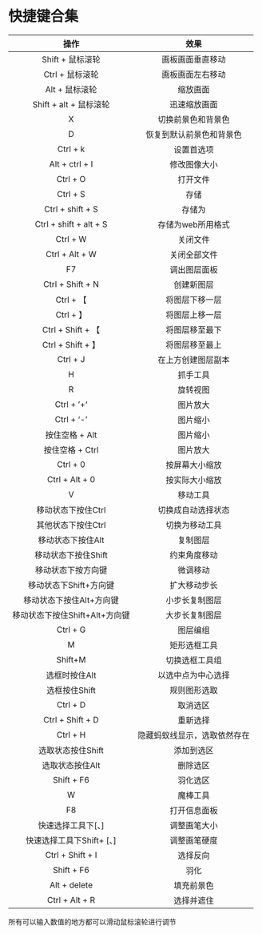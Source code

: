 # 快捷键合集

|              操作              |             效果             |
| :----------------------------: | :--------------------------: |
|        Shift + 鼠标滚轮        |       画板画面垂直移动       |
|        Ctrl + 鼠标滚轮         |       画板画面左右移动       |
|         Alt + 鼠标滚轮         |           缩放画面           |
|     Shift + alt + 鼠标滚轮     |         迅速缩放画面         |
|               X                |      切换前景色和背景色      |
|               D                |   恢复到默认前景色和背景色   |
|            Ctrl + k            |          设置首选项          |
|         Alt + ctrl + I         |         修改图像大小         |
|            Ctrl + O            |           打开文件           |
|            Ctrl + S            |             存储             |
|        Ctrl + shift + S        |            存储为            |
|     Ctrl + shift + alt + S     |      存储为web所用格式       |
|            Ctrl + W            |           关闭文件           |
|         Ctrl + Alt + W         |         关闭全部文件         |
|               F7               |         调出图层面板         |
|        Ctrl + Shift + N        |          创建新图层          |
|           Ctrl + 【            |        将图层下移一层        |
|           Ctrl + 】            |        将图层上移一层        |
|       Ctrl + Shift + 【        |        将图层移至最下        |
|       Ctrl + Shift + 】        |        将图层移至最上        |
|            Ctrl + J            |      在上方创建图层副本      |
|               H                |           抓手工具           |
|               R                |           旋转视图           |
|           Ctrl + ’+‘           |           图片放大           |
|           Ctrl + ‘-’           |           图片缩小           |
|         按住空格 + Alt         |           图片缩小           |
|        按住空格 + Ctrl         |           图片放大           |
|            Ctrl + 0            |        按屏幕大小缩放        |
|         Ctrl + Alt + 0         |        按实际大小缩放        |
|               V                |           移动工具           |
|       移动状态下按住Ctrl       |      切换成自动选择状态      |
|       其他状态下按住Ctrl       |        切换为移动工具        |
|       移动状态下按住Alt        |           复制图层           |
|      移动状态下按住Shift       |         约束角度移动         |
|       移动状态下按方向键       |           微调移动           |
|     移动状态下Shift+方向键     |         扩大移动步长         |
|    移动状态下按住Alt+方向键    |        小步长复制图层        |
| 移动状态下按住Shift+Alt+方向键 |        大步长复制图层        |
|            Ctrl + G            |           图层编组           |
|               M                |         矩形选框工具         |
|            Shift+M             |        切换选框工具组        |
|         选框时按住Alt          |      以选中点为中心选择      |
|         选框按住Shift          |         规则图形选取         |
|            Ctrl + D            |           取消选区           |
|        Ctrl + Shift + D        |           重新选择           |
|            Ctrl + H            | 隐藏蚂蚁线显示，选取依然存在 |
|       选取状态按住Shift        |          添加到选区          |
|        选取状态按住Alt         |           删除选区           |
|           Shift + F6           |           羽化选区           |
|               W                |           魔棒工具           |
|               F8               |         打开信息面板         |
|       快速选择工具下[、]       |         调整画笔大小         |
|   快速选择工具下Shift+ [、]    |         调整画笔硬度         |
|        Ctrl + Shift + I        |           选择反向           |
|           Shift + F6           |             羽化             |
|          Alt + delete          |          填充前景色          |
|         Ctrl + Alt + R         |          选择并遮住          |

所有可以输入数值的地方都可以滑动鼠标滚轮进行调节